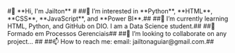 <!--cabeçalho--!>

#👋 **Hi, I'm Jailton** # 
##👀 I’m interested in **Python**, **HTML**, **CSS**, **JavaScript**, and **Power BI**.##
##🌱 I’m currently learning HTML, Python, and GitHub on DIO. I am a Data Science student.##
##🌱 Formado em Processos Gerenciais##
##💞️ I’m looking to collaborate on any project... ## 
##📫 How to reach me: email: jailtonaguiar@gmail.com.##


<!---
JAENED13/JAENED13 is a ✨ special ✨ repository because its `README.md` (this file) appears on your GitHub profile.
You can click the Preview link to take a look at your changes.
--->
